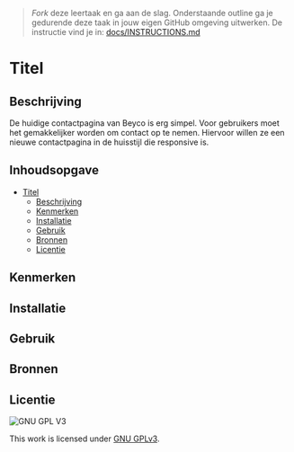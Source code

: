 > _Fork_ deze leertaak en ga aan de slag. Onderstaande outline ga je gedurende deze taak in jouw eigen GitHub omgeving uitwerken. De instructie vind je in: [docs/INSTRUCTIONS.md](docs/INSTRUCTIONS.md)

# Titel

## Beschrijving
De huidige contactpagina van Beyco is erg simpel. Voor gebruikers moet het gemakkelijker worden om contact op te nemen. Hiervoor willen ze een nieuwe contactpagina in de huisstijl die responsive is.
<!-- Voeg een link toe naar Github Pages 🌐-->
<!-- Voeg een mooie poster visual toe 📸 -->

## Inhoudsopgave

- [Titel](#titel)
  * [Beschrijving](#beschrijving)
  * [Kenmerken](#kenmerken)
  * [Installatie](#installatie)
  * [Gebruik](#gebruik)
  * [Bronnen](#bronnen)
  * [Licentie](#licentie)

## Kenmerken

## Installatie

## Gebruik

## Bronnen

## Licentie

![GNU GPL V3](https://www.gnu.org/graphics/gplv3-127x51.png)

This work is licensed under [GNU GPLv3](./LICENSE).
